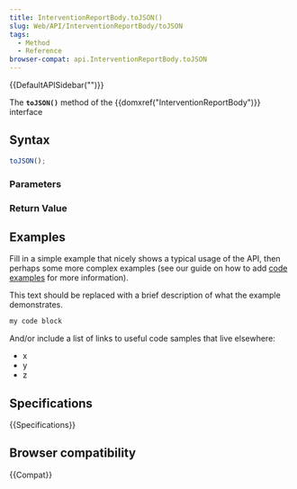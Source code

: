 ```yaml
---
title: InterventionReportBody.toJSON()
slug: Web/API/InterventionReportBody/toJSON
tags:
  - Method
  - Reference
browser-compat: api.InterventionReportBody.toJSON
---
```

{{DefaultAPISidebar("")}}

The **`toJSON()`** method of the {{domxref("InterventionReportBody")}} interface 

## Syntax

```js
toJSON();
```

### Parameters



### Return Value



## Examples

Fill in a simple example that nicely shows a typical usage of the API, then perhaps some more complex examples (see our guide on how to add [code examples](/en-US/docs/MDN/Contribute/Structures/Code_examples) for more information).

This text should be replaced with a brief description of what the example demonstrates.

```js
my code block
```

And/or include a list of links to useful code samples that live elsewhere:

*   x
*   y
*   z

## Specifications

{{Specifications}}

## Browser compatibility

{{Compat}}

